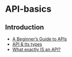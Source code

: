# API-basics

## Introduction
* [A Beginner’s Guide to APIs](https://medium.com/geekculture/a-beginners-guide-to-apis-9aa7b1b2e172)
* [API & Its types](https://medium.com/javarevisited/api-its-types-2f810409626#:~:text=An%20API%20is%20an%20Application%20Programming%20Interface%20which%20is%20used,the%20implementation%20of%20the%20user.)
* [What exactly IS an API?](https://medium.com/@perrysetgo/what-exactly-is-an-api-69f36968a41f)
